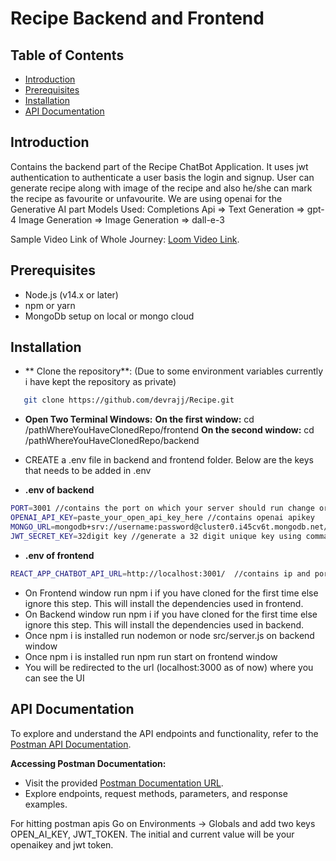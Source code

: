 # Recipe Backend and Frontend

## Table of Contents

- [Introduction](#introduction)
- [Prerequisites](#prerequisites)
- [Installation](#installation)
- [API Documentation](#api-documentation)

## Introduction

Contains the backend part of the Recipe ChatBot Application. It uses jwt authentication to authenticate a user basis the login and signup.
User can generate recipe along with image of the recipe and also he/she can mark the recipe as favourite or unfavourite.
We are using openai for the Generative AI part
Models Used:
Completions Api => Text Generation => gpt-4
Image Generation => Image Generation => dall-e-3

Sample Video Link of Whole Journey: [Loom Video Link](https://www.loom.com/share/2da33abb33cb434cb057ce4164b254c3?sid=09fa5966-4cf7-424d-a017-42abc18c7fde).

## Prerequisites

- Node.js (v14.x or later)
- npm or yarn
- MongoDb setup on local or mongo cloud

## Installation

- ** Clone the repository**: (Due to some environment variables currently i have kept the repository as private)

```bash
   git clone https://github.com/devrajj/Recipe.git
```

- **Open Two Terminal Windows:**
  **On the first window:**
  cd /pathWhereYouHaveClonedRepo/frontend
  **On the second window:**
  cd /pathWhereYouHaveClonedRepo/backend

- CREATE a .env file in backend and frontend folder. Below are the keys that needs to be added in .env

- **.env of backend**

```bash
PORT=3001 //contains the port on which your server should run change or keep 3001
OPENAI_API_KEY=paste_your_open_api_key_here //contains openai apikey
MONGO_URL=mongodb+srv://username:password@cluster0.i45cv6t.mongodb.net/recipes //mongourl where data needs to be persisted
JWT_SECRET_KEY=32digit key //generate a 32 digit unique key using command openssl rand -hex 16 command in your terminal
```

- **.env of frontend**

```bash
REACT_APP_CHATBOT_API_URL=http://localhost:3001/  //contains ip and port of your backend server to connect
```

- On Frontend window run npm i if you have cloned for the first time else ignore this step. This will install the dependencies used in frontend.
- On Backend window run npm i if you have cloned for the first time else ignore this step. This will install the dependencies used in backend.
- Once npm i is installed run nodemon or node src/server.js on backend window
- Once npm i is installed run npm run start on frontend window
- You will be redirected to the url (localhost:3000 as of now) where you can see the UI

## API Documentation

To explore and understand the API endpoints and functionality, refer to the [Postman API Documentation](https://documenter.getpostman.com/view/20988862/2s9YywdJTk#22a12bb8-a8fb-4734-b2ca-c7a0d41daeef).

**Accessing Postman Documentation:**

- Visit the provided [Postman Documentation URL](https://documenter.getpostman.com/view/20988862/2s9YywdJTk#22a12bb8-a8fb-4734-b2ca-c7a0d41daeef).
- Explore endpoints, request methods, parameters, and response examples.

For hitting postman apis Go on Environments -> Globals and add two keys OPEN_AI_KEY, JWT_TOKEN. The initial and current value will be your
openaikey and jwt token.
